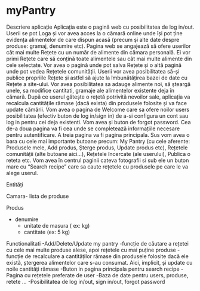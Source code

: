# myPantry
Descriere aplicație
Aplicația este o pagină web cu posibilitatea de log in/out. Userii se pot Loga și vor avea acces la o cămară online unde își pot ține evidența alimentelor de care dispun acasă (precum și alte date despre produse: gramaj, denumire etc). 
Pagina web se angajează să ofere userilor cât mai multe Rețete cu un număr de alimente din cămara personală. Ei vor primi Rețete care să conțină toate alimentele sau cât mai multe alimente din cele selectate. 
Vor avea o pagină unde pot salva Rețete și o altă pagină unde pot vedea Rețetele comunității. 
Userii vor avea posibilitatea să-și publice propriile Rețete și astfel să ajute la îmbunătățirea bazei de date cu Rețete a site-ului.
Vor avea posibilitatea sa adauge alimente noi, să șteargă unele, sa modifice cantitati, gramaje ale alimentelor existente deja în cămară. 
După ce userul gătește o rețetă potrivită nevoilor sale, aplicația va recalcula cantitățile rămase (dacă exista) din produsele folosite și va face update cămării.
Vom avea o pagina de Welcome care sa ofere noilor users posibilitatea (efectiv buton de log in/sign in) de a-si configura un cont sau log in pentru cei deja existenti. Vom avea și buton de forgot password. Cea de-a doua pagina va fi cea unde se completează informațiile necesare pentru autentificare. A treia pagina va fi pagina principala. Sus vom avea o bara cu cele mai importante butoane precum: My Pantry (cu cele aferente: Produsele mele, Add produs, Șterge produs, Update produs etc), Rețetele comunității (alte butoane aici…), Rețetele încercate (ale userului), Publica o reteta etc. 
Vom avea în centrul paginii cateva fotografii si sub ele un buton mare cu “Search recipe” care sa caute rețetele cu produsele pe care le va alege userul.
 

Entități 
 
Camara- lista de produse 
 
Produs
- denumire
    - unitate de masura ( ex: kg)
    - cantitate (ex: 5 kg)
 
Functionalitati 
-Add/Delete/Update my pantry 
-funcție de căutare a rețetei cu cele mai multe produse alese, apoi rețetele cu mai puține produse
-funcție de recalculare a cantităților rămase din produsele folosite dacă ele există, ștergerea alimentelor care s-au consumat. Aici, implicit, și update cu noile cantități rămase
-Buton in pagina principala pentru search recipe
-Pagina cu rețetele preferate de user
-Baza de date pentru users, produse, retete …
-Posibilitatea de log in/out, sign in/out, forgot password

